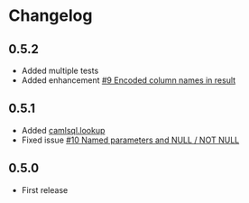 # Changelog

## 0.5.2 

- Added multiple tests
- Added enhancement [#9 Encoded column names in result](https://github.com/dlid/camlsql-js/issues/9)


## 0.5.1 

- Added [camlsql.lookup](camlsql-object.md#lookup-method)
- Fixed issue [#10 Named parameters and NULL / NOT NULL](https://github.com/dlid/camlsql-js/issues/10)

## 0.5.0

- First release
